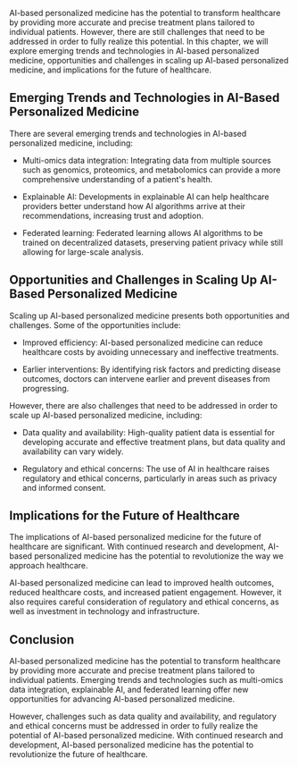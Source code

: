
AI-based personalized medicine has the potential to transform healthcare by providing more accurate and precise treatment plans tailored to individual patients. However, there are still challenges that need to be addressed in order to fully realize this potential. In this chapter, we will explore emerging trends and technologies in AI-based personalized medicine, opportunities and challenges in scaling up AI-based personalized medicine, and implications for the future of healthcare.

Emerging Trends and Technologies in AI-Based Personalized Medicine
------------------------------------------------------------------

There are several emerging trends and technologies in AI-based personalized medicine, including:

* Multi-omics data integration: Integrating data from multiple sources such as genomics, proteomics, and metabolomics can provide a more comprehensive understanding of a patient's health.

* Explainable AI: Developments in explainable AI can help healthcare providers better understand how AI algorithms arrive at their recommendations, increasing trust and adoption.

* Federated learning: Federated learning allows AI algorithms to be trained on decentralized datasets, preserving patient privacy while still allowing for large-scale analysis.

Opportunities and Challenges in Scaling Up AI-Based Personalized Medicine
-------------------------------------------------------------------------

Scaling up AI-based personalized medicine presents both opportunities and challenges. Some of the opportunities include:

* Improved efficiency: AI-based personalized medicine can reduce healthcare costs by avoiding unnecessary and ineffective treatments.

* Earlier interventions: By identifying risk factors and predicting disease outcomes, doctors can intervene earlier and prevent diseases from progressing.

However, there are also challenges that need to be addressed in order to scale up AI-based personalized medicine, including:

* Data quality and availability: High-quality patient data is essential for developing accurate and effective treatment plans, but data quality and availability can vary widely.

* Regulatory and ethical concerns: The use of AI in healthcare raises regulatory and ethical concerns, particularly in areas such as privacy and informed consent.

Implications for the Future of Healthcare
-----------------------------------------

The implications of AI-based personalized medicine for the future of healthcare are significant. With continued research and development, AI-based personalized medicine has the potential to revolutionize the way we approach healthcare.

AI-based personalized medicine can lead to improved health outcomes, reduced healthcare costs, and increased patient engagement. However, it also requires careful consideration of regulatory and ethical concerns, as well as investment in technology and infrastructure.

Conclusion
----------

AI-based personalized medicine has the potential to transform healthcare by providing more accurate and precise treatment plans tailored to individual patients. Emerging trends and technologies such as multi-omics data integration, explainable AI, and federated learning offer new opportunities for advancing AI-based personalized medicine.

However, challenges such as data quality and availability, and regulatory and ethical concerns must be addressed in order to fully realize the potential of AI-based personalized medicine. With continued research and development, AI-based personalized medicine has the potential to revolutionize the future of healthcare.
